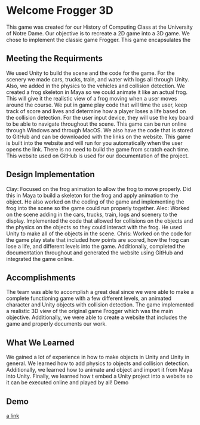 # Welcome Frogger 3D
This game was created for our History of Computing Class at the University of Notre Dame. Our objective is to recreate a 2D game into a 3D game. We chose to implement the classic game Frogger. This game encapsulates the

## Meeting the Requirments
We used Unity to build the scene and the code for the game. For the scenery we made cars, trucks, train, and water with logs all through Unity. Also, we added in the physics to the vehicles and collision detection. We created a frog skeleton in Maya so we could animate it like an actual frog. This will give it the realistic view of a frog moving when a user moves around the course. We put in game play code that will time the user, keep track of score and lives and determine how a player loses a life based on the collision detection. For the user input device, they will use the key board to be able to navigate throughout the scene. This game can be run online through Windows and through MacOS. We also have the code that is stored to GitHub and can be downloaded with the links on the website. This game is built into the website and will run for you automatically when the user opens the link. There is no need to build the game from scratch each time. This website used on GitHub is used for our documentation of the project.

## Design Implementation
Clay: Focused on the frog animation to allow the frog to move properly. Did this in Maya to build a skeleton for the frog and apply animation to the object. He also worked on the coding of the game and implementing the frog into the scene so the game could run properly together.
Alec: Worked on the scene adding in the cars, trucks, train, logs and scenery to the display. Implemented the code that allowed for collisions on the objects and the physics on the objects so they could interact with the frog. He used Unity to make all of the objects in the scene.
Chris: Worked on the code for the game play state that included how points are scored, how the frog can lose a life, and different levels into the game. Additionally, completed the documentation throughout and generated the website using GitHub and integrated the game online.

## Accomplishments
The team was able to accomplish a great deal since we were able to make a complete functioning game with a few different levels, an animated character and Unity objects with collision detection. The game implemented a realistic 3D view of the original game Frogger which was the main objective. Additionally, we were able to create a website that includes the game and properly documents our work.

## What We Learned
We gained a lot of experience in how to make objects in Unity and Unity in general. We learned how to add physics to objects and collision detection. Additionally, we learned how to animate and object and import it from Maya into Unity. Finally, we learned how t embed a Unity project into a website so it can be executed online and played by all!
Demo

## Demo
[a link](https://buryc.github.io/HOC_Frogger3D/index.html)
